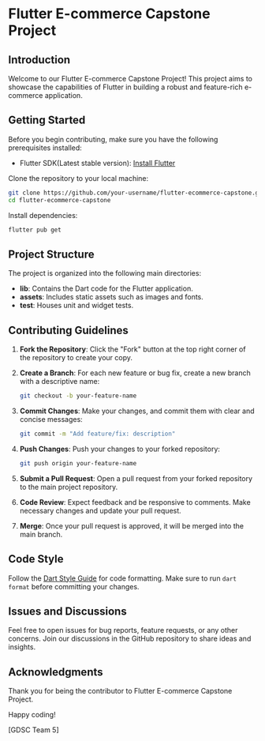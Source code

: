 # Flutter E-commerce Capstone Project

## Introduction

Welcome to our Flutter E-commerce Capstone Project! This project aims to showcase the capabilities of Flutter in building a robust and feature-rich e-commerce application. 

## Getting Started

Before you begin contributing, make sure you have the following prerequisites installed:

- Flutter SDK(Latest stable version): [Install Flutter](https://flutter.dev/docs/get-started/install)

Clone the repository to your local machine:

```bash
git clone https://github.com/your-username/flutter-ecommerce-capstone.git
cd flutter-ecommerce-capstone
```

Install dependencies:

```bash
flutter pub get
```

## Project Structure

The project is organized into the following main directories:

- **lib**: Contains the Dart code for the Flutter application.
- **assets**: Includes static assets such as images and fonts.
- **test**: Houses unit and widget tests.

## Contributing Guidelines

1. **Fork the Repository**: Click the "Fork" button at the top right corner of the repository to create your copy.

2. **Create a Branch**: For each new feature or bug fix, create a new branch with a descriptive name:

   ```bash
   git checkout -b your-feature-name
   ```

3. **Commit Changes**: Make your changes, and commit them with clear and concise messages:

   ```bash
   git commit -m "Add feature/fix: description"
   ```

4. **Push Changes**: Push your changes to your forked repository:

   ```bash
   git push origin your-feature-name
   ```

5. **Submit a Pull Request**: Open a pull request from your forked repository to the main project repository.

6. **Code Review**: Expect feedback and be responsive to comments. Make necessary changes and update your pull request.

7. **Merge**: Once your pull request is approved, it will be merged into the main branch.

## Code Style

Follow the [Dart Style Guide](https://dart.dev/guides/language/effective-dart/style) for code formatting. Make sure to run `dart format` before committing your changes.

## Issues and Discussions

Feel free to open issues for bug reports, feature requests, or any other concerns. Join our discussions in the GitHub repository to share ideas and insights.

## Acknowledgments

Thank you for being the contributor to Flutter E-commerce Capstone Project. 

Happy coding!

[GDSC Team 5]
